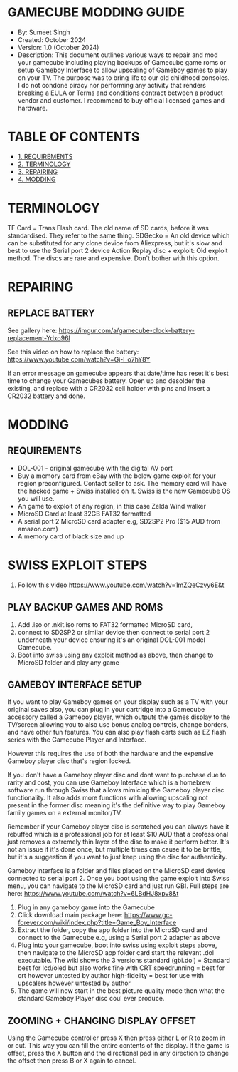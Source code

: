 
# GAMECUBE MODDING GUIDE

* By: Sumeet Singh
* Created: October 2024
* Version: 1.0 (October 2024)
* Description: This document outlines various ways to repair and mod your gamecube including playing backups of Gamecube game roms or setup
Gameboy Interface to allow upscaling of Gameboy games to play on your TV. The purpose was to bring life to our old childhood consoles. 
I do not condone piracy nor performing any activity that renders breaking a EULA or Terms and conditions contract between a product vendor 
and customer. I recommend to buy official licensed games and hardware.

# TABLE OF CONTENTS
- [1. REQUIREMENTS](#requirements)
- [2. TERMINOLOGY](#terminology)
- [3. REPAIRING](#repairing)
- [4. MODDING](#moddingy)

# TERMINOLOGY
TF Card = Trans Flash card. The old name of SD cards, before it was standardised. They refer to the same thing.
SDGecko = An old device which can be substituted for any clone device from Aliexpress, but it's slow and best
to use the Serial port 2 device
Action Replay disc + exploit: Old exploit method. The discs are rare and expensive. Don't bother with this option.

# REPAIRING

## REPLACE BATTERY

See gallery here: https://imgur.com/a/gamecube-clock-battery-replacement-Ydxo96l

See this video on how to replace the battery: https://www.youtube.com/watch?v=Gj-l_o7hY8Y

If an error message on gamecube appears that date/time has reset it's best time to change your Gamecubes battery.
Open up and desolder the existing, and replace with a CR2032 cell holder with pins and insert a CR2032 battery and done.

# MODDING

## REQUIREMENTS
* DOL-001 - original gamecube with the digital AV port
* Buy a memory card from eBay with the below game exploit for your region preconfigured. Contact seller to ask.
The memory card will have the hacked game + Swiss installed on it. Swiss is the new Gamecube OS you will use.
* An game to exploit of any region, in this case Zelda Wind walker
* MicroSD Card at least 32GB FAT32 formatted
* A serial port 2 MicroSD card adapter e.g, SD2SP2 Pro ($15 AUD from amazon.com)
* A memory card of black size and up

# SWISS EXPLOIT STEPS
1. Follow this video https://www.youtube.com/watch?v=1mZQeCzvy6E&t

## PLAY BACKUP GAMES AND ROMS
1. Add .iso or .nkit.iso roms to FAT32 formatted MicroSD card, 
2. connect to SD2SP2 or similar device
then connect to serial port 2 underneath your device ensuring it's an original DOL-001 model Gamecube.
3. Boot into swiss using any exploit method as above, then change to MicroSD folder and play any game

## GAMEBOY INTERFACE SETUP

If you want to play Gameboy games on your display such as a TV with your original saves also, you can plug in your cartridge
into a Gamecube accessory called a Gameboy player, which outputs the games display to the TV/screen allowing you to also
use bonus analog controls, change borders, and have other fun features. You can also play flash carts such as EZ flash series 
with the Gamecube Player and Interface.

However this requires the use of both the hardware and the expensive Gameboy player disc that's region locked.

If you don't have a Gameboy player disc and dont want to purchase due to rarity and cost, you can use Gameboy
Interface which is a homebrew software run through Swiss that allows mimicing the Gameboy player disc functionality.
It also adds more functions with allowing upscaling not present in the former disc meaning it's the definitive way
to play Gameboy family games on a external monitor/TV.

Remember if your Gameboy player disc is scratched you can always have it rebuffed which is a professional job
for at least $10 AUD that a professional just removes a extremely thin layer of the disc to make it perform better.
It's not an issue if it's done once, but multiple times can cause it to be brittle, but it's a suggestion if you
want to just keep using the disc for authenticity.

Gameboy interface is a folder and files placed on the MicroSD card device connected to serial port 2.
Once you boot using the game exploit into Swiss menu, you can navigate to the MicroSD card and just run GBI.
Full steps are here: https://www.youtube.com/watch?v=6LBdHJ8xpv8&t

1. Plug in any gameboy game into the Gamecube
2. Click download main package here: https://www.gc-forever.com/wiki/index.php?title=Game_Boy_Interface
3. Extract the folder, copy the app folder into the MicroSD card and connect to the Gamecube e.g, using a Serial port 2 adapter as above
4. Plug into your gamecube, boot into swiss using exploit steps above, then navigate to the MicroSD app folder card start the relevant .dol executable.
The wiki shows the 3 versions
standard (gbi.dol) = Standard best for lcd/oled but also works fine with CRT
speedrunning = best for crt however untested by author
high-fidelity = best for use with upscalers however untested by author
5. The game will now start in the best picture quality mode then what the standard Gameboy Player disc coul ever produce.

## ZOOMING + CHANGING DISPLAY OFFSET

Using the Gamecube controller press X then press either L or R to zoom in or out. This way you can fill the entire contents of the display.
If the game is offset, press the X button and the directional pad in any direction to change the offset then press B or X again to cancel.

